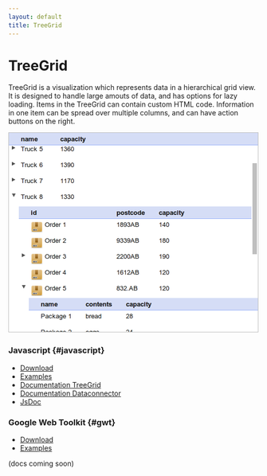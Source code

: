 ```yaml
---
layout: default
title: TreeGrid
---
```


# TreeGrid

TreeGrid is a visualization which represents data in a hierarchical grid 
view. It is designed to handle large amouts of data, and has options for lazy
loading. Items in the TreeGrid can contain custom HTML code. Information in 
one item can be spread over multiple columns, and can have action buttons on 
the right.

![treegrid](js/treegrid/doc/treegrid.png)

### Javascript {#javascript}

- [Download](downloads.html#treegrid)
- [Examples](js/treegrid/examples)
- [Documentation TreeGrid](js/treegrid/doc)
- [Documentation Dataconnector](js/treegrid/doc/dataconnector.html)
- [JsDoc](js/treegrid/doc/jsdoc)

### Google Web Toolkit {#gwt}

- [Download](downloads.html#treegrid)
- [Examples](examples.html)

(docs coming soon)
<!-- - [Documentation](timeline/gwt/doc)   -->
<!-- - [JavaDoc](timeline/gwt/doc/javadoc) -->
